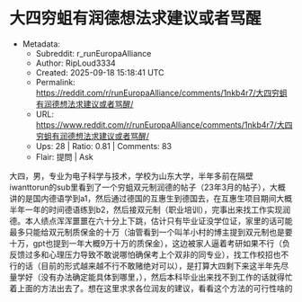 # 大四穷蛆有润德想法求建议或者骂醒

- Metadata:
  - Subreddit: r_runEuropaAlliance
  - Author: RipLoud3334
  - Created: 2025-09-18 15:18:41 UTC
  - Permalink: https://reddit.com/r/runEuropaAlliance/comments/1nkb4r7/大四穷蛆有润德想法求建议或者骂醒/
  - URL: https://www.reddit.com/r/runEuropaAlliance/comments/1nkb4r7/大四穷蛆有润德想法求建议或者骂醒/
  - Ups: 28 | Ratio: 0.81 | Comments: 83
  - Flair: 提問 | Ask


大四，男，专业为电子科学与技术，学校为山东大学，半年多前在隔壁iwanttorun的sub里看到了一个穷蛆双元制润德的帖子（23年3月的帖子），大概讲的是国内德语学到a1，然后通过德国的互惠生到德国去，在互惠生项目期间大概半年一年的时间德语练到b2，然后接双元制（职业培训），完事出来找工作实现润德。本人绩点浑浑噩噩在六十分上下跳，估计只有毕业证没学位证，家里的话可能最多只能给双元制质保金的十万（油管看到一个叫羊小村的博主提到双元制也是要十万，gpt也提到一年大概9万十万的质保金），这边被家人逼着考研如果不行（负反馈过多和心理压力导致不敢说哪怕确保考上个双非的同专业），找工作校招也不行的话（目前的形式越来越不行不敢赌绝对可以），是打算大四剩下来这半年先尽量学好（没有办法确定能具体到哪里，），然后本科毕业出来找不到工作的话就得忙着上面的方法出去了。想在这里求求各位润友的建议，看看这个方法的可行性啥的

